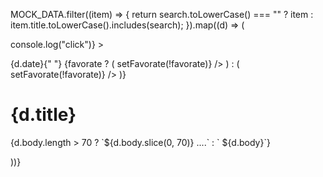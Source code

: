 MOCK_DATA.filter((item) => {
return search.toLowerCase() === ""
? item
: item.title.toLowerCase().includes(search);
}).map((d) => (

<div
className={`bg-white transition-transform rounded-xl my-3 w-full shadow-xl block p-4 cursor-pointer ${
              open ? `null`:`hover:scale-[1.06]`            }`}
key={nanoid()}
onClick={() => console.log("click")} >
<p className="font-semibold font-primary  mt-3 mb-6 flex justify-between items-center">
{d.date}{" "}
{favorate ? (
<FaHeart
className="cursor-pointer"
onClick={() => setFavorate(!favorate)}
/>
) : (
<FaRegHeart
className="cursor-pointer"
onClick={() => setFavorate(!favorate)}
/>
)}
</p>
<h1 className="text-xl font-semibold font-primary mt-2">
{d.title}
</h1>
<p className="font-primary my-2">
{d.body.length > 70
? `${d.body.slice(0, 70)} ....`
: ` ${d.body}`}
</p>
</div>
))}

